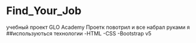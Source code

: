 # Find_Your_Job
учебный проект GLO Academy
Проетк повотрил и все набрал руками я 
##используються технологии
-HTML
-CSS
-Bootstrap v5
